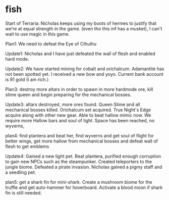 # fish

Start of Terraria: Nicholas keeps using my boots of hermes to justify that we're at equal strength in the game. (even tho
this mf has a musket), I can't wait to use magic in this game.

Plan1: We need to defeat the Eye of Cthulhu

Update1: Nicholas and I have just defeated the wall of flesh and enabled hard mode.

Update2: We have started mining for cobalt and orichalcum. Adamantite has not been spotted yet. I received a new bow and yoyo. Current bank account is 91 gold (I am rich.)

Plan3: destroy more altars in order to spawn in more hardmode ore, kill slime queen and begin preparing for the mechanical bosses.

Update3: altars destroyed, more ores found. Queen Slime and all mechanical bosses killed. Orichalcum set acquired. True Night's Edge acquire along with other new gear. Able to beat hallow mimic now. We require more Hallow bars and soul of light. Space has been reached, no wyverns,

plan4: find plantera and beat her, find wyverns and get soul of flight for better wings, get more hallow from mechanical bosses and defeat wall of flesh to get emblems

Update4: Gained a new light pet. Beat plantera, purified enough corruption to gain new NPCs such as the steampunker. Created teleporters to the jungle biome. Defeated a pirate invasion. Nicholas gained a pigmy staff and a seedling pet.

plan5: get a shark fin for mini-shark. Create a mushroom biome for the truffle and get auto-hammer for hoverboard. Activate a blood moon if shark fin is still needed.
